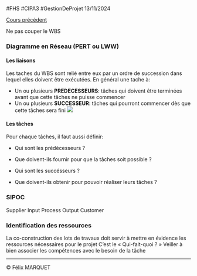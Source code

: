 #FHS #CIPA3 #GestionDeProjet
13/11/2024

[Cours précédent](Gestion%20de%20projet%20Cours%201.md)

Ne pas couper le WBS

### Diagramme en Réseau (PERT ou LWW)
#### Les liaisons
Les taches du WBS sont relié entre eux par un ordre de succession dans lequel elles doivent être exécutées.
En général une tache à:
- Un ou plusieurs **PREDECESSEURS**: tâches qui doivent être terminées avant que cette tâches ne puisse commencer
- Un ou plusieurs **SUCCESSEUR**: tâches qui pourront commencer dès que cette tâches sera fini
![](https://cdn.breizhhardware.fr/FAKA3/vACiCoWe84.png/raw)
#### Les tâches
Pour chaque tâches, il faut aussi définir:
- Qui sont les prédécesseurs ?
- Que doivent-ils fournir pour que la tâches soit possible ?

- Qui sont les succésseurs ?
- Que doivent-ils obtenir pour pouvoir réaliser leurs tâches ?

### SIPOC
Supplier Input Process Output Customer

### Identification des ressources
La co-construction des lots de travaux doit servir à mettre en évidence les ressources nécessaires pour le projet
C’est le « Qui-fait-quoi ? »
Veiller à bien associer les compétences avec le besoin de la tâche


---
&copy; Félix MARQUET